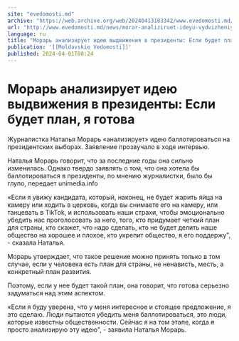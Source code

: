 ```yaml
---
site: "evedomosti.md"
archive: "https://web.archive.org/web/20240413183342/www.evedomosti.md/news/morar-analiziruet-ideyu-vydvizheniya-v-prezidenty-esli-budet"
url: "http://www.evedomosti.md/news/morar-analiziruet-ideyu-vydvizheniya-v-prezidenty-esli-budet"
language: ru
title: "Морарь анализирует идею выдвижения в президенты: Если будет план, я готова"
publication: '[[Moldavskie Vedomosti]]'
published: 2024-04-01T08:24
---
```


# Морарь анализирует идею выдвижения в президенты: Если будет план, я готова

Журналистка Наталья Морарь «анализирует» идею баллотироваться на президентских выборах. Заявление прозвучало в ходе интервью.

Наталья Морарь говорит, что за последние годы она сильно изменилась. Однако твердо заявлять о том, что она хотела бы баллотироваться в президенты, по мнению журналистки, было бы глупо, передает unimedia.info

«Если я увижу кандидата, который, наконец, не будет жарить яйца на камеру или ходить в церковь, когда вы снимаете его на камеру, или танцевать в TikTok, и использовать наши страхи, чтобы эмоционально убедить нас проголосовать за него, того, кто придумает четкий план для страны, кто скажет, что надо сделать, кто не будет делить наше общество на хорошее и плохое, кто укрепит общество, я его поддержу", - сказала Наталья.

Морарь утверждает, что такое решение можно принять только в том случае, если у человека есть план для страны, не ненависть, месть, а конкретный план развития.

Поэтому, если у нее будет такой план, она говорит, что готова серьезно задуматься над этим аспектом.

«Если я буду уверена, что у меня интересное и стоящее предложение, я это сделаю. Люди пытаются убедить меня баллотироваться, это люди, которые известны общественности. Сейчас я на том этапе, когда я просто анализирую эту идею", - заявила Наталья Морарь.